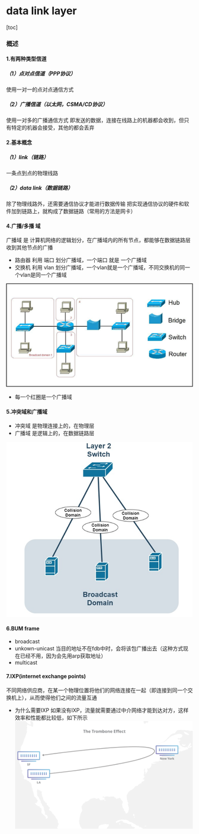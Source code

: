 # data link layer
[toc]

### 概述

#### 1.有两种类型信道

##### （1）点对点信道（PPP协议）
使用一对一的点对点通信方式

##### （2）广播信道（以太网，CSMA/CD协议）
使用一对多的广播通信方式
即发送的数据，连接在线路上的机器都会收到，但只有特定的机器会接受，其他的都会丢弃

#### 2.基本概念

##### （1）link（链路）
一条点到点的物理线路

##### （2）data link（数据链路）
除了物理线路外，还需要通信协议才能进行数据传输
把实现通信协议的硬件和软件加到链路上，就构成了数据链路（常用的方法是网卡）

#### 4.广播/多播 域
广播域 是 计算机网络的逻辑划分，在广播域内的所有节点，都能够在数据链路层收到其他节点的广播
* 路由器 利用 端口 划分广播域，一个端口 就是 一个广播域
* 交换机 利用 vlan 划分广播域，一个vlan就是一个广播域，不同交换机的同一个vlan是同一个广播域

![](./imgs/overview_02.jpg)
* 每一个红圈是一个广播域

#### 5.冲突域和广播域
* 冲突域 是物理连接上的，在物理层
* 广播域 是逻辑上的，在数据链路层

![](./imgs/overview_01.png)


#### 6.BUM frame
* broadcast
* unkown-unicast
  当目的地址不在fdb中时，会将该包广播出去（这种方式现在已经不用，因为会先用arp获取地址）
* multicast

#### 7.IXP(internet exchange points)
不同网络供应商，在某一个物理位置将他们的网络连接在一起（即连接到同一个交换机上），从而使得他们之间的流量互通

* 为什么需要IXP
如果没有IXP，流量就需要通过中介网络才能到达对方，这样效率和性能都比较低，如下所示
![](./imgs/overview_02.png)
